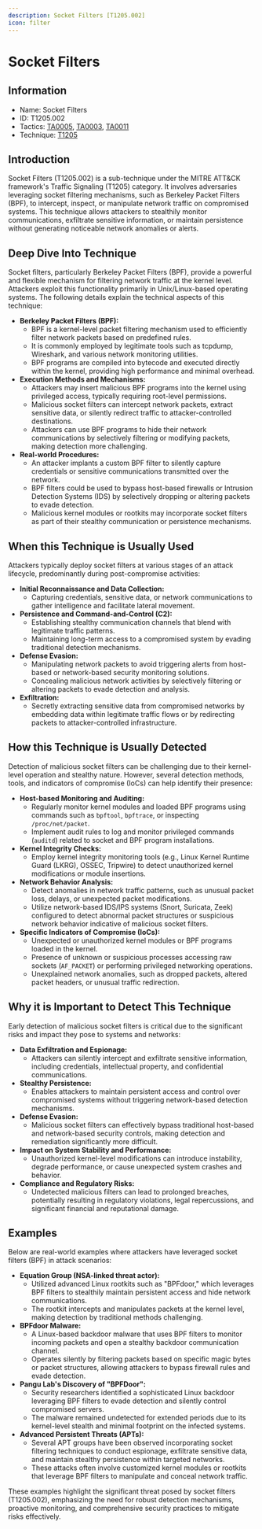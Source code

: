 ```yaml
---
description: Socket Filters [T1205.002]
icon: filter
---
```


# Socket Filters

## Information

* Name: Socket Filters
* ID: T1205.002
* Tactics: [TA0005](../../ta0005/), [TA0003](../), [TA0011](../../ta0011/)
* Technique: [T1205](./)

## Introduction

Socket Filters (T1205.002) is a sub-technique under the MITRE ATT\&CK framework's Traffic Signaling (T1205) category. It involves adversaries leveraging socket filtering mechanisms, such as Berkeley Packet Filters (BPF), to intercept, inspect, or manipulate network traffic on compromised systems. This technique allows attackers to stealthily monitor communications, exfiltrate sensitive information, or maintain persistence without generating noticeable network anomalies or alerts.

## Deep Dive Into Technique

Socket filters, particularly Berkeley Packet Filters (BPF), provide a powerful and flexible mechanism for filtering network traffic at the kernel level. Attackers exploit this functionality primarily in Unix/Linux-based operating systems. The following details explain the technical aspects of this technique:

* **Berkeley Packet Filters (BPF):**
  * BPF is a kernel-level packet filtering mechanism used to efficiently filter network packets based on predefined rules.
  * It is commonly employed by legitimate tools such as tcpdump, Wireshark, and various network monitoring utilities.
  * BPF programs are compiled into bytecode and executed directly within the kernel, providing high performance and minimal overhead.
* **Execution Methods and Mechanisms:**
  * Attackers may insert malicious BPF programs into the kernel using privileged access, typically requiring root-level permissions.
  * Malicious socket filters can intercept network packets, extract sensitive data, or silently redirect traffic to attacker-controlled destinations.
  * Attackers can use BPF programs to hide their network communications by selectively filtering or modifying packets, making detection more challenging.
* **Real-world Procedures:**
  * An attacker implants a custom BPF filter to silently capture credentials or sensitive communications transmitted over the network.
  * BPF filters could be used to bypass host-based firewalls or Intrusion Detection Systems (IDS) by selectively dropping or altering packets to evade detection.
  * Malicious kernel modules or rootkits may incorporate socket filters as part of their stealthy communication or persistence mechanisms.

## When this Technique is Usually Used

Attackers typically deploy socket filters at various stages of an attack lifecycle, predominantly during post-compromise activities:

* **Initial Reconnaissance and Data Collection:**
  * Capturing credentials, sensitive data, or network communications to gather intelligence and facilitate lateral movement.
* **Persistence and Command-and-Control (C2):**
  * Establishing stealthy communication channels that blend with legitimate traffic patterns.
  * Maintaining long-term access to a compromised system by evading traditional detection mechanisms.
* **Defense Evasion:**
  * Manipulating network packets to avoid triggering alerts from host-based or network-based security monitoring solutions.
  * Concealing malicious network activities by selectively filtering or altering packets to evade detection and analysis.
* **Exfiltration:**
  * Secretly extracting sensitive data from compromised networks by embedding data within legitimate traffic flows or by redirecting packets to attacker-controlled infrastructure.

## How this Technique is Usually Detected

Detection of malicious socket filters can be challenging due to their kernel-level operation and stealthy nature. However, several detection methods, tools, and indicators of compromise (IoCs) can help identify their presence:

* **Host-based Monitoring and Auditing:**
  * Regularly monitor kernel modules and loaded BPF programs using commands such as `bpftool`, `bpftrace`, or inspecting `/proc/net/packet`.
  * Implement audit rules to log and monitor privileged commands (`auditd`) related to socket and BPF program installations.
* **Kernel Integrity Checks:**
  * Employ kernel integrity monitoring tools (e.g., Linux Kernel Runtime Guard (LKRG), OSSEC, Tripwire) to detect unauthorized kernel modifications or module insertions.
* **Network Behavior Analysis:**
  * Detect anomalies in network traffic patterns, such as unusual packet loss, delays, or unexpected packet modifications.
  * Utilize network-based IDS/IPS systems (Snort, Suricata, Zeek) configured to detect abnormal packet structures or suspicious network behavior indicative of malicious socket filters.
* **Specific Indicators of Compromise (IoCs):**
  * Unexpected or unauthorized kernel modules or BPF programs loaded in the kernel.
  * Presence of unknown or suspicious processes accessing raw sockets (`AF_PACKET`) or performing privileged networking operations.
  * Unexplained network anomalies, such as dropped packets, altered packet headers, or unusual traffic redirection.

## Why it is Important to Detect This Technique

Early detection of malicious socket filters is critical due to the significant risks and impact they pose to systems and networks:

* **Data Exfiltration and Espionage:**
  * Attackers can silently intercept and exfiltrate sensitive information, including credentials, intellectual property, and confidential communications.
* **Stealthy Persistence:**
  * Enables attackers to maintain persistent access and control over compromised systems without triggering network-based detection mechanisms.
* **Defense Evasion:**
  * Malicious socket filters can effectively bypass traditional host-based and network-based security controls, making detection and remediation significantly more difficult.
* **Impact on System Stability and Performance:**
  * Unauthorized kernel-level modifications can introduce instability, degrade performance, or cause unexpected system crashes and behavior.
* **Compliance and Regulatory Risks:**
  * Undetected malicious filters can lead to prolonged breaches, potentially resulting in regulatory violations, legal repercussions, and significant financial and reputational damage.

## Examples

Below are real-world examples where attackers have leveraged socket filters (BPF) in attack scenarios:

* **Equation Group (NSA-linked threat actor):**
  * Utilized advanced Linux rootkits such as "BPFdoor," which leverages BPF filters to stealthily maintain persistent access and hide network communications.
  * The rootkit intercepts and manipulates packets at the kernel level, making detection by traditional methods challenging.
* **BPFdoor Malware:**
  * A Linux-based backdoor malware that uses BPF filters to monitor incoming packets and open a stealthy backdoor communication channel.
  * Operates silently by filtering packets based on specific magic bytes or packet structures, allowing attackers to bypass firewall rules and evade detection.
* **Pangu Lab's Discovery of "BPFDoor":**
  * Security researchers identified a sophisticated Linux backdoor leveraging BPF filters to evade detection and silently control compromised servers.
  * The malware remained undetected for extended periods due to its kernel-level stealth and minimal footprint on the infected systems.
* **Advanced Persistent Threats (APTs):**
  * Several APT groups have been observed incorporating socket filtering techniques to conduct espionage, exfiltrate sensitive data, and maintain stealthy persistence within targeted networks.
  * These attacks often involve customized kernel modules or rootkits that leverage BPF filters to manipulate and conceal network traffic.

These examples highlight the significant threat posed by socket filters (T1205.002), emphasizing the need for robust detection mechanisms, proactive monitoring, and comprehensive security practices to mitigate risks effectively.
